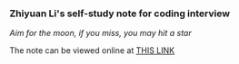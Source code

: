 ### Zhiyuan Li's self-study note for coding interview

_*Aim for the moon, if you miss, you may hit a star*_

The note can be viewed online at [THIS LINK](https://zhiyuan-li1995.gitbook.io/zhiyuan8-io/)
